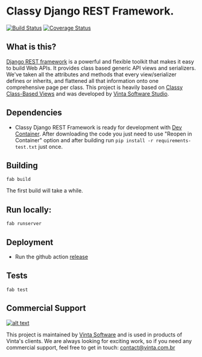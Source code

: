 # Classy Django REST Framework. 
[![Build Status](https://github.com/vintasoftware/classy-django-rest-framework/actions/workflows/build.yml/badge.svg)](https://github.com/vintasoftware/classy-django-rest-framework/actions/workflows/build.yml) [![Coverage Status](https://coveralls.io/repos/github/vintasoftware/classy-django-rest-framework/badge.svg?branch=develop)](https://coveralls.io/github/vintasoftware/classy-django-rest-framework?branch=develop)

## What is this?

[Django REST framework](https://www.django-rest-framework.org) is a powerful and flexible toolkit that makes it easy to build Web APIs. It provides class based generic API views and serializers. We've taken all the attributes and methods that every view/serializer defines or inherits, and flattened all that information onto one comprehensive page per class. This project is heavily based on [Classy Class-Based Views](https://ccbv.co.uk) and was developed by [Vinta Software Studio](https://www.vinta.com.br).

## Dependencies
* Classy Django REST Framework is ready for development with [Dev Container](https://code.visualstudio.com/docs/devcontainers/tutorial). After downloading the code you just need to use "Reopen in Container" option and after building run `pip install -r requirements-test.txt` just once.


## Building

`fab build`

The first build will take a while.

## Run locally:

`fab runserver`

## Deployment

- Run the github action [release](https://github.com/vintasoftware/classy-django-rest-framework/actions/workflows/build-deploy.yml)

## Tests

`fab test`

## Commercial Support

[![alt text](https://avatars2.githubusercontent.com/u/5529080?s=80&v=4 "Vinta Logo")](https://www.vinta.com.br/)

This project is maintained by [Vinta Software](https://www.vinta.com.br/) and is used in products of Vinta's clients. We are always looking for exciting work, so if you need any commercial support, feel free to get in touch: contact@vinta.com.br

